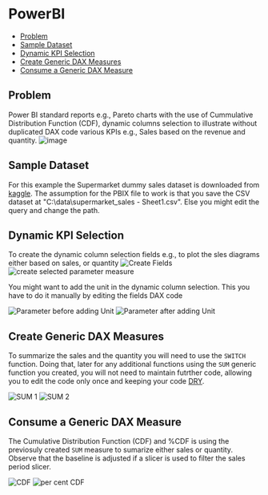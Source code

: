 # PowerBI

- [Problem](#problem)
- [Sample Dataset](#sample-dataset)
- [Dynamic KPI Selection](#dynamic-kpi-selection)
- [Create Generic DAX Measures](#create-generic-dax-measures)
- [Consume a Generic DAX Measure](#consume-a-generic-dax-measure)

Problem
--------
Power BI standard reports e.g., Pareto charts with the use of Cummulative Distribution Function (CDF), dynamic columns selection to illustrate without duplicated DAX code various KPIs e.g., Sales based on the revenue and quantity.
![image](https://user-images.githubusercontent.com/5610687/228065362-3b2f32a5-de2e-4719-b87e-f0c1a0174220.png)

Sample Dataset
----------------
For this example the Supermarket dummy sales dataset is downloaded from [kaggle](https://www.kaggle.com/datasets/aungpyaeap/supermarket-sales?resource=download).
The assumption for the PBIX file to work is that you save the CSV dataset at "C:\data\supermarket_sales - Sheet1.csv". Else you might edit the query and change the path.

Dynamic KPI Selection
-----------------------
To create the dynamic column selection fields e.g., to plot the sles diagrams either based on sales, or quantity 
![Create Fields](https://user-images.githubusercontent.com/5610687/227746544-12d91969-aedd-4b99-a1e7-e0312a863cbc.png)
![create selected parameter measure](https://user-images.githubusercontent.com/5610687/227746589-f81ad831-0f1a-41e4-bacd-f6fd4ade7976.png)

You might want to add the unit in the dynamic column selection. This you have to do it manually by editing the fields DAX code

![Parameter before adding Unit](https://user-images.githubusercontent.com/5610687/227746681-e051406c-f0c0-49d1-ad7e-a96a5606b98c.png)
![Parameter after adding Unit](https://user-images.githubusercontent.com/5610687/227746647-7a7d4d44-4dd4-4e1c-9ff4-364321d43105.png)

Create Generic DAX Measures
-----------------------------
To summarize the sales and the quantity you will need to use the ```SWITCH``` function. Doing that, later for any additional functions using the ```SUM``` generic function you created, you will not need to maintain futrther code, allowing you to edit the code only once and keeping your code [DRY](https://en.wikipedia.org/wiki/Don%27t_repeat_yourself).

![SUM 1](https://user-images.githubusercontent.com/5610687/227746739-6ff75afa-e7db-463e-89eb-db4996f50a8a.png)
![SUM 2](https://user-images.githubusercontent.com/5610687/227746742-74bf799f-3c7a-42f6-82c7-7875d56b3b34.png)

Consume a Generic DAX Measure
-------------------------------
The Cumulative Distribution Function (CDF) and %CDF is using the previosuly created ```SUM``` measure to sumarize either sales or quantity. Observe that the baseline is adjusted if a slicer is used to filter the sales period slicer. 

![CDF](https://user-images.githubusercontent.com/5610687/227746804-f8f32b7b-f8c2-494c-8025-fe0e31041580.png)
![per cent CDF](https://user-images.githubusercontent.com/5610687/227746810-90cbb055-e50e-4ef6-a92f-a555d26dfa3c.png)
